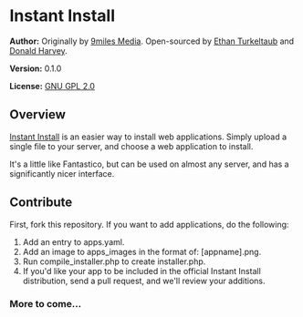# Instant Install

**Author:** Originally by [9miles Media](http://9mil.es). Open-sourced by [Ethan Turkeltaub](http://ethan.heroku.com) and [Donald Harvey](http://9milesmedia.com/about/team/donald).

**Version:** 0.1.0

**License:** [GNU GPL 2.0](http://creativecommons.org/licenses/GPL/2.0/)

## Overview

[Instant Install](http://instantinstall.org) is an easier way to install web applications.
Simply upload a single file to your server, and choose a web application to install.

It's a little like Fantastico, but can be used on almost any server, and has a significantly nicer interface.

## Contribute

First, fork this repository. If you want to add applications, do the following:

1. Add an entry to apps.yaml.
2. Add an image to apps_images in the format of: [appname].png.
3. Run compile_installer.php to create installer.php.
4. If you'd like your app to be included in the official Instant Install distribution,
send a pull request, and we'll review your additions.

### More to come...
